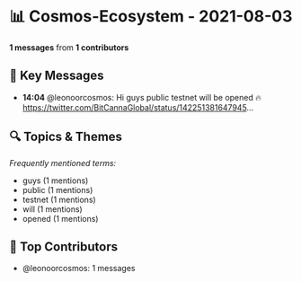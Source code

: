 # 📊 Cosmos-Ecosystem - 2021-08-03
**1 messages** from **1 contributors**

## 💬 Key Messages
- **14:04** @leonoorcosmos: Hi guys public testnet will be opened  🔥https://twitter.com/BitCannaGlobal/status/142251381647945...

## 🔍 Topics & Themes
*Frequently mentioned terms:*
- guys (1 mentions)
- public (1 mentions)
- testnet (1 mentions)
- will (1 mentions)
- opened (1 mentions)

## 👥 Top Contributors
- @leonoorcosmos: 1 messages